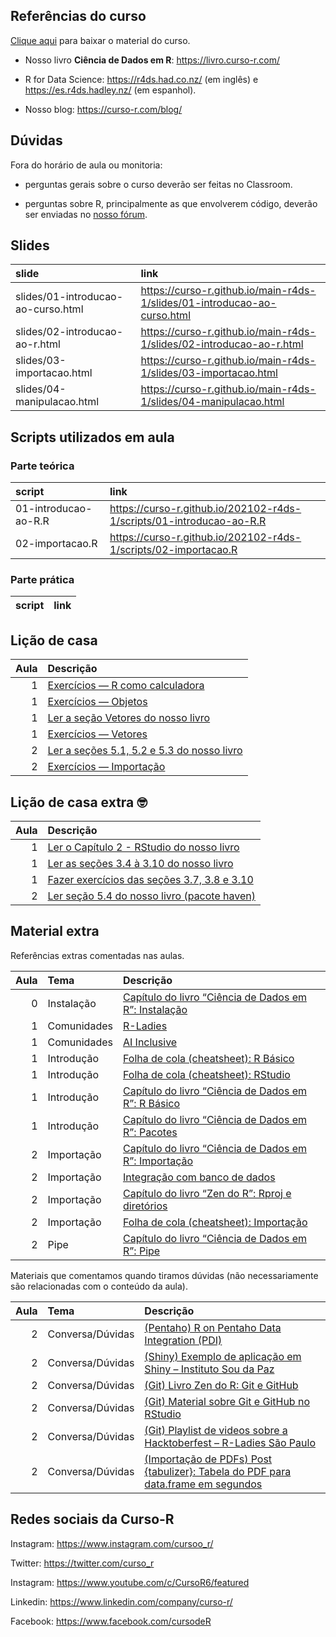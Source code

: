
<!-- README.md is generated from README.Rmd. Please edit that file -->

## Referências do curso

[Clique
aqui](https://github.com/curso-r/main-r4ds-1/raw/master/material_do_curso.zip)
para baixar o material do curso.

-   Nosso livro **Ciência de Dados em R**: <https://livro.curso-r.com/>

-   R for Data Science: <https://r4ds.had.co.nz/> (em inglês) e
    <https://es.r4ds.hadley.nz/> (em espanhol).

-   Nosso blog: <https://curso-r.com/blog/>

## Dúvidas

Fora do horário de aula ou monitoria:

-   perguntas gerais sobre o curso deverão ser feitas no Classroom.

-   perguntas sobre R, principalmente as que envolverem código, deverão
    ser enviadas no [nosso fórum](https://discourse.curso-r.com/).

## Slides

| slide                              | link                                                                       |
|:-----------------------------------|:---------------------------------------------------------------------------|
| slides/01-introducao-ao-curso.html | <https://curso-r.github.io/main-r4ds-1/slides/01-introducao-ao-curso.html> |
| slides/02-introducao-ao-r.html     | <https://curso-r.github.io/main-r4ds-1/slides/02-introducao-ao-r.html>     |
| slides/03-importacao.html          | <https://curso-r.github.io/main-r4ds-1/slides/03-importacao.html>          |
| slides/04-manipulacao.html         | <https://curso-r.github.io/main-r4ds-1/slides/04-manipulacao.html>         |

## Scripts utilizados em aula

### Parte teórica

| script               | link                                                                   |
|:---------------------|:-----------------------------------------------------------------------|
| 01-introducao-ao-R.R | <https://curso-r.github.io/202102-r4ds-1/scripts/01-introducao-ao-R.R> |
| 02-importacao.R      | <https://curso-r.github.io/202102-r4ds-1/scripts/02-importacao.R>      |

### Parte prática

| script | link |
|:-------|:-----|

## Lição de casa

| Aula | Descrição                                                                                                |
|-----:|:---------------------------------------------------------------------------------------------------------|
|    1 | [Exercícios — R como calculadora](https://livro.curso-r.com/3-2-r-como-calculadora.html#exerc%C3%ADcios) |
|    1 | [Exercícios — Objetos](https://livro.curso-r.com/3-3-objetosfuncoes#exerc%C3%ADcios-1)                   |
|    1 | [Ler a seção Vetores do nosso livro](https://livro.curso-r.com/3-6-vetores.html)                         |
|    1 | [Exercícios — Vetores](https://livro.curso-r.com/3-6-vetores.html#exerc%C3%ADcios-3)                     |
|    2 | [Ler a seções 5.1, 5.2 e 5.3 do nosso livro](https://livro.curso-r.com/5-importacao.html)                |
|    2 | [Exercícios — Importação](https://livro.curso-r.com/5-2-readr.html#exerc%C3%ADcios-9)                    |

## Lição de casa extra 🤓

| Aula | Descrição                                                                                                               |
|-----:|:------------------------------------------------------------------------------------------------------------------------|
|    1 | [Ler o Capítulo 2 - RStudio do nosso livro](https://livro.curso-r.com/2-rstudio.html)                                   |
|    1 | [Ler as seções 3.4 à 3.10 do nosso livro](https://livro.curso-r.com/3-4-data-frames.html)                               |
|    1 | [Fazer exercícios das seções 3.7, 3.8 e 3.10](https://livro.curso-r.com/3-7-testes-l%C3%B3gicos.html#exerc%C3%ADcios-4) |
|    2 | [Ler seção 5.4 do nosso livro (pacote haven)](https://livro.curso-r.com/5-4-haven.html)                                 |

## Material extra

Referências extras comentadas nas aulas.

| Aula | Tema        | Descrição                                                                                                                                                         |
|-----:|:------------|:------------------------------------------------------------------------------------------------------------------------------------------------------------------|
|    0 | Instalação  | [Capítulo do livro “Ciência de Dados em R”: Instalação](https://livro.curso-r.com/1-instalacao.html)                                                              |
|    1 | Comunidades | [R-Ladies](https://benubah.github.io/r-community-explorer/rladies.html)                                                                                           |
|    1 | Comunidades | [AI Inclusive](https://www.ai-inclusive.org/)                                                                                                                     |
|    1 | Introdução  | [Folha de cola (cheatsheet): R Básico](https://rstudio.com/wp-content/uploads/2016/05/base-r.pdf)                                                                 |
|    1 | Introdução  | [Folha de cola (cheatsheet): RStudio](https://raw.githubusercontent.com/rstudio/cheatsheets/master/translations/portuguese/rstudio-IDE-cheatsheet-portuguese.pdf) |
|    1 | Introdução  | [Capítulo do livro “Ciência de Dados em R”: R Básico](https://livro.curso-r.com/3-r-base.html)                                                                    |
|    1 | Introdução  | [Capítulo do livro “Ciência de Dados em R”: Pacotes](https://livro.curso-r.com/4-pacotes.html)                                                                    |
|    2 | Importação  | [Capítulo do livro “Ciência de Dados em R”: Importação](https://livro.curso-r.com/5-importacao.html)                                                              |
|    2 | Importação  | [Integração com banco de dados](https://youtu.be/Es8H2LjfikY)                                                                                                     |
|    2 | Importação  | [Capítulo do livro “Zen do R”: Rproj e diretórios](https://curso-r.github.io/zen-do-r/rproj-dir.html)                                                             |
|    2 | Importação  | [Folha de cola (cheatsheet): Importação](https://raw.githubusercontent.com/rstudio/cheatsheets/master/data-import.pdf)                                            |
|    2 | Pipe        | [Capítulo do livro “Ciência de Dados em R”: Pipe](https://livro.curso-r.com/6-pipe.html)                                                                          |

Materiais que comentamos quando tiramos dúvidas (não necessariamente são
relacionadas com o conteúdo da aula).

| Aula | Tema             | Descrição                                                                                                                                         |
|-----:|:-----------------|:--------------------------------------------------------------------------------------------------------------------------------------------------|
|    2 | Conversa/Dúvidas | [(Pentaho) R on Pentaho Data Integration (PDI)](https://support.pentaho.com/hc/article_attachments/360005005891/Integrating%20R%20with%20PDI.pdf) |
|    2 | Conversa/Dúvidas | [(Shiny) Exemplo de aplicação em Shiny – Instituto Sou da Paz](https://sdpa.shinyapps.io/sdpa/)                                                   |
|    2 | Conversa/Dúvidas | [(Git) Livro Zen do R: Git e GitHub](https://curso-r.github.io/zen-do-r/git-github.html)                                                          |
|    2 | Conversa/Dúvidas | [(Git) Material sobre Git e GitHub no RStudio](https://beatrizmilz.com/git_rstudio.html)                                                          |
|    2 | Conversa/Dúvidas | [(Git) Playlist de videos sobre a Hacktoberfest – R-Ladies São Paulo](https://www.youtube.com/playlist?list=PLufjVrrUAoSdny-WECY4Gr2pn5OQGG_FN)   |
|    2 | Conversa/Dúvidas | [(Importação de PDFs) Post {tabulizer}: Tabela do PDF para data.frame em segundos](https://blog.curso-r.com/posts/2021-01-08-tabulizer/)          |

## Redes sociais da Curso-R

Instagram: <https://www.instagram.com/cursoo_r/>

Twitter: <https://twitter.com/curso_r>

Instagram: <https://www.youtube.com/c/CursoR6/featured>

Linkedin: <https://www.linkedin.com/company/curso-r/>

Facebook: <https://www.facebook.com/cursodeR>
